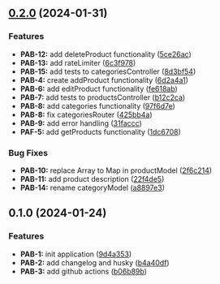 

## [0.2.0](https://github.com/MateuszMG/products_app_backend/compare/0.1.0...0.2.0) (2024-01-31)


### Features

* **PAB-12:** add deleteProduct functionality ([5ce26ac](https://github.com/MateuszMG/products_app_backend/commit/5ce26ac880094534678a8256e2a02cf57d646c2f))
* **PAB-13:** add rateLimiter ([6c3f978](https://github.com/MateuszMG/products_app_backend/commit/6c3f97860eb60a2db3db4399136d1bc85f0cfd3a))
* **PAB-15:** add tests to categoriesController ([8d3bf54](https://github.com/MateuszMG/products_app_backend/commit/8d3bf540db6e42fddf339d0869aa3db1366fbc32))
* **PAB-4:** create addProduct functionality ([6d2a4a1](https://github.com/MateuszMG/products_app_backend/commit/6d2a4a182a1481aa5ff814a6e15d7f6c20c5f2be))
* **PAB-6:** add editProduct functionality ([fe618ab](https://github.com/MateuszMG/products_app_backend/commit/fe618ab99de0f0533d4ceb5cb84f0ec27775a777))
* **PAB-7:** add tests to  productsController ([b12c2ca](https://github.com/MateuszMG/products_app_backend/commit/b12c2caed5ab5f04a34cd4d6fc043b79d3d70927))
* **PAB-8:** add categories functionality ([97f6d7e](https://github.com/MateuszMG/products_app_backend/commit/97f6d7e780795ad14d242638e0e1e470343a71da))
* **PAB-8:** fix categoriesRouter ([425bb4a](https://github.com/MateuszMG/products_app_backend/commit/425bb4a630acca9460dee54031c0669eecaa79c5))
* **PAB-9:** add error handling ([31faccc](https://github.com/MateuszMG/products_app_backend/commit/31faccc26c67af7a28014b45f52d1affbd84e829))
* **PAF-5:** add getProducts functionality ([1dc6708](https://github.com/MateuszMG/products_app_backend/commit/1dc6708aca32c0b65f2687756341207044ff64a5))


### Bug Fixes

* **PAB-10:** replace Array to Map in productModel ([2f6c214](https://github.com/MateuszMG/products_app_backend/commit/2f6c214394f65b28d883d0f939d1d9f7d3fe325a))
* **PAB-11:** add product description ([22f4de5](https://github.com/MateuszMG/products_app_backend/commit/22f4de5362f7116562ac1c06f37a942f6ca8160c))
* **PAB-14:** rename categoryModel ([a8897e3](https://github.com/MateuszMG/products_app_backend/commit/a8897e3e0b1b9be4433b177f4ecac0994daf36aa))

## 0.1.0 (2024-01-24)


### Features

* **PAB-1:** init application ([9d4a353](https://github.com/MateuszMG/products_app_backend/commit/9d4a353f4a65e0a43f9a3d2028c91f50ab845dc9))
* **PAB-2:** add changelog and husky ([b4a40df](https://github.com/MateuszMG/products_app_backend/commit/b4a40df5e30423023e25db0a4339eb3b0a224568))
* **PAB-3:** add github actions ([b06b89b](https://github.com/MateuszMG/products_app_backend/commit/b06b89b66d891b7a3bcb67c5456b844e477efb9d))

